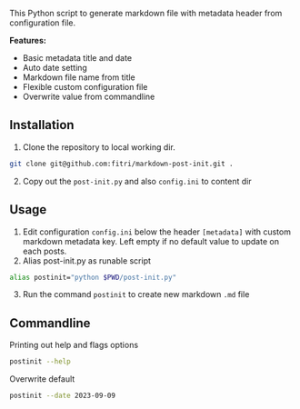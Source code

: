 This Python script to generate markdown file with metadata header from configuration file.

**Features:**
- Basic metadata title and date
- Auto date setting
- Markdown file name from title
- Flexible custom configuration file
- Overwrite value from commandline

## Installation
1. Clone the repository to local working dir.
```bash
git clone git@github.com:fitri/markdown-post-init.git .
```

2. Copy out the `post-init.py` and also `config.ini` to content dir

## Usage
1. Edit configuration `config.ini` below the header `[metadata]` with custom markdown metadata key. Left empty if no default value to update on each posts.
2. Alias post-init.py as runable script
```bash
alias postinit="python $PWD/post-init.py"
```
3. Run the command `postinit` to create new markdown `.md` file

## Commandline
Printing out help and flags options
```bash
postinit --help
```

Overwrite default
```bash
postinit --date 2023-09-09
```